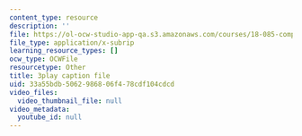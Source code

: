 ```yaml
---
content_type: resource
description: ''
file: https://ol-ocw-studio-app-qa.s3.amazonaws.com/courses/18-085-computational-science-and-engineering-i-fall-2008/33a55bdb5062986806f478cdf104cdcd_CgfkEUOFAj0.srt
file_type: application/x-subrip
learning_resource_types: []
ocw_type: OCWFile
resourcetype: Other
title: 3play caption file
uid: 33a55bdb-5062-9868-06f4-78cdf104cdcd
video_files:
  video_thumbnail_file: null
video_metadata:
  youtube_id: null
---
```

